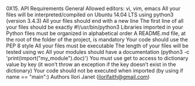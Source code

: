 0X15. API
Requirements
General
Allowed editors: vi, vim, emacs
All your files will be interpreted/compiled on Ubuntu 14.04 LTS using python3 (version 3.4.3)
All your files should end with a new line
The first line of all your files should be exactly #!/usr/bin/python3
Libraries imported in your Python files must be organized in alphabetical order
A README.md file, at the root of the folder of the project, is mandatory
Your code should use the PEP 8 style
All your files must be executable
The length of your files will be tested using wc
All your modules should have a documentation (python3 -c 'print(import("my_module").doc)')
You must use get to access to dictionary value by key (it won’t throw an exception if the key doesn’t exist in the dictionary)
Your code should not be executed when imported (by using if name == "main":)
Authors
Ilori Janet (ilorifaith@gmail.com)
